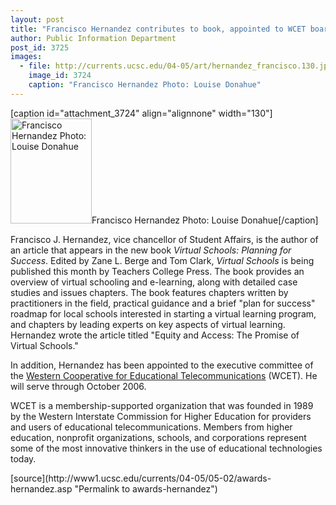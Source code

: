 ```yaml
---
layout: post
title: "Francisco Hernandez contributes to book, appointed to WCET board"
author: Public Information Department
post_id: 3725
images:
  - file: http://currents.ucsc.edu/04-05/art/hernandez_francisco.130.jpg
    image_id: 3724
    caption: "Francisco Hernandez Photo: Louise Donahue"
---
```


[caption id="attachment_3724" align="alignnone" width="130"]<a href="http://localhost/mysite/wp-content/uploads/2005/05/hernandez_francisco.130.jpg"><img class="size-full wp-image-3724" src="http://localhost/mysite/wp-content/uploads/2005/05/hernandez_francisco.130.jpg" alt="Francisco Hernandez Photo: Louise Donahue" width="130" height="168" /></a>Francisco Hernandez Photo: Louise Donahue[/caption]
<a name="content" id="content"></a>
<p>
  Francisco J. Hernandez, vice chancellor of Student Affairs, is the author of an article that appears in the new book <i>Virtual Schools: Planning for Success</i>. Edited by Zane L. Berge and Tom Clark, <i>Virtual Schools</i> is being published this month by Teachers College Press. The book provides an overview of virtual schooling and e-learning, along with detailed case studies and issues chapters. The book features chapters written by practitioners in the field, practical guidance and a brief "plan for success" roadmap for local schools interested in starting a virtual learning program, and chapters by leading experts on key aspects of virtual learning. Hernandez wrote the article titled "Equity and Access: The Promise of Virtual Schools."
</p>
<p>
  In addition, Hernandez has been appointed to the executive committee of the <a href="http://wcet.info/">Western Cooperative for Educational Telecommunications</a> (WCET). He will serve through October 2006.
</p>
<p>
  WCET is a membership-supported organization that was founded in 1989 by the Western Interstate Commission for Higher Education for providers and users of educational telecommunications. Members from higher education, nonprofit organizations, schools, and corporations represent some of the most innovative thinkers in the use of educational technologies today.<br>
</p>
[source](http://www1.ucsc.edu/currents/04-05/05-02/awards-hernandez.asp "Permalink to awards-hernandez")
